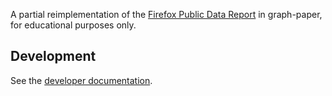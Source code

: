 A partial reimplementation of the
[Firefox Public Data Report](https://data.firefox.com/) in graph-paper, for
educational purposes only.

## Development

See the [developer documentation](docs/development.md).
